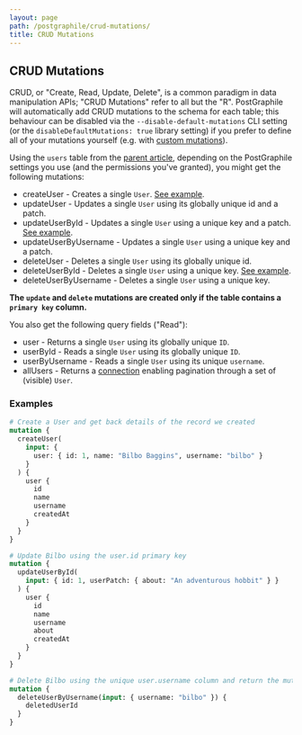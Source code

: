 ```yaml
---
layout: page
path: /postgraphile/crud-mutations/
title: CRUD Mutations
---
```


## CRUD Mutations

CRUD, or "Create, Read, Update, Delete", is a common paradigm in data
manipulation APIs; "CRUD Mutations" refer to all but the "R". PostGraphile
will automatically add CRUD mutations to the schema for each table; this
behaviour can be disabled via the `--disable-default-mutations` CLI setting
(or the `disableDefaultMutations: true` library setting) if you prefer to
define all of your mutations yourself (e.g. with [custom
mutations](/postgraphile/custom-mutations/)).

Using the `users` table from the [parent article](/postgraphile/tables/),
depending on the PostGraphile settings you use (and the permissions you've
granted), you might get the following mutations:

* createUser - Creates a single `User`. [See example](/postgraphile/examples/#Mutations__Create).
* updateUser - Updates a single `User` using its globally unique id and a patch.
* updateUserById - Updates a single `User` using a unique key and a patch. [See example](/postgraphile/examples/#Mutations__Update).
* updateUserByUsername - Updates a single `User` using a unique key and a patch.
* deleteUser - Deletes a single `User` using its globally unique id.
* deleteUserById - Deletes a single `User` using a unique key. [See example](/postgraphile/examples/#Mutations__Delete).
* deleteUserByUsername - Deletes a single `User` using a unique key.

**The `update` and `delete` mutations are created only if the table contains a
`primary key` column.**

You also get the following query fields ("Read"):

* user - Returns a single `User` using its globally unique `ID`.
* userById - Reads a single `User` using its globally unique `ID`.
* userByUsername - Reads a single `User` using its unique `username`.
* allUsers - Returns a [connection](/postgraphile/connections/) enabling
  pagination through a set of (visible) `User`.

### Examples

```graphql
# Create a User and get back details of the record we created
mutation {
  createUser(
    input: {
      user: { id: 1, name: "Bilbo Baggins", username: "bilbo" }
    }
  ) {
    user {
      id
      name
      username
      createdAt
    }
  }
}

# Update Bilbo using the user.id primary key
mutation {
  updateUserById(
    input: { id: 1, userPatch: { about: "An adventurous hobbit" } }
  ) {
    user {
      id
      name
      username
      about
      createdAt
    }
  }
}

# Delete Bilbo using the unique user.username column and return the mutation ID
mutation {
  deleteUserByUsername(input: { username: "bilbo" }) {
    deletedUserId
  }
}
```